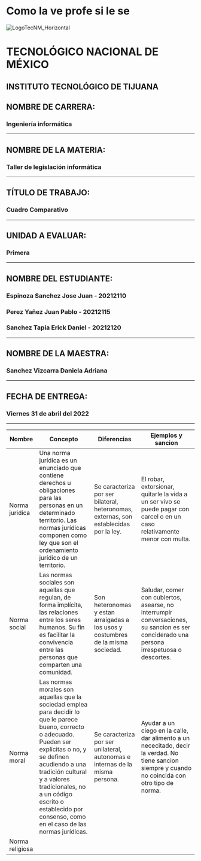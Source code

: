 # Como la ve profe si le se
![LogoTecNM_Horizontal](https://user-images.githubusercontent.com/101742408/160739752-3ab4ba83-01d7-49b6-9ede-3ab2478f0696.svg)
# **TECNOLÓGICO NACIONAL DE MÉXICO**
##            INSTITUTO TECNOLÓGICO DE TIJUANA 
## NOMBRE DE CARRERA: 
### Ingeniería informática
---
## NOMBRE DE LA MATERIA: 
### Taller de legislación informática
---
## TÍTULO DE TRABAJO: 
### Cuadro Comparativo
---
## UNIDAD A EVALUAR: 
### Primera
---
## NOMBRE DEL ESTUDIANTE: 
### Espinoza Sanchez Jose Juan - 20212110
### Perez Yañez Juan Pablo - 20212115
### Sanchez Tapia Erick Daniel - 20212120
---
## NOMBRE DE LA MAESTRA:
### Sanchez Vizcarra Daniela Adriana
---
## FECHA DE ENTREGA:
### Viernes 31 de abril del 2022
---
| Nombre           | Concepto    |Diferencias  |Ejemplos y sancion |
|------------------|-------------|-------------|-------------------|
| Norma juridica   | Una norma jurídica es un enunciado que contiene derechos u obligaciones para las personas en un determinado territorio. Las normas jurídicas componen como ley que son el ordenamiento jurídico de un territorio.|Se caracteriza por ser bilateral, heteronomas, externas, son establecidas por la ley.|El robar, extorsionar, quitarle la vida a un ser vivo se puede pagar con carcel o en un caso relativamente menor con multa.|
| Norma social     | Las normas sociales son aquellas que regulan, de forma implícita, las relaciones entre los seres humanos. Su fin es facilitar la convivencia entre las personas que comparten una comunidad.|Son heteronomas y estan arraigadas a los usos y costumbres de la misma sociedad.|Saludar, comer con cubiertos, asearse, no interrumpir conversaciones, su sancion es ser conciderado una persona irrespetuosa o descortes. |
| Norma moral      |Las normas morales son aquellas que la sociedad emplea para decidir lo que le parece bueno, correcto o adecuado. Pueden ser explícitas o no, y se definen acudiendo a una tradición cultural y a valores tradicionales, no a un código escrito o establecido por consenso, como en el caso de las normas jurídicas.|Se caracteriza por ser unilateral, autonomas e internas de la misma persona.|Ayudar a un ciego en la calle, dar alimento a un nececitado, decir la verdad. No tiene sancion siempre y cuando no coincida con otro tipo de norma.|
| Norma religiosa  |             |             |                   |


